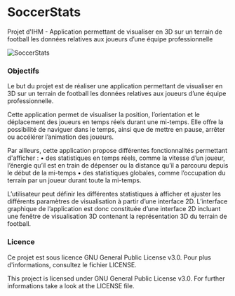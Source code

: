 # SoccerStats
Projet d'IHM - Application permettant de visualiser en 3D sur un terrain de football les données relatives aux joueurs d’une équipe professionnelle

![SoccerStats](https://www.gael67350.eu/share/SoccerStats.PNG)

### Objectifs

Le but du projet est de réaliser une application permettant de visualiser en 3D sur un terrain de football les données relatives aux joueurs d’une équipe professionnelle.

Cette application permet de visualiser la position, l’orientation et le déplacement des joueurs en temps réels durant une mi-temps. 
Elle offre la possibilité de naviguer dans le temps, ainsi que de mettre en pause, arrêter ou accélérer l’animation des joueurs. 

Par ailleurs, cette application propose différentes fonctionnalités permettant d'afficher :
• des statistiques en temps réels, comme la vitesse d’un joueur, l’énergie qu’il est en train de dépenser ou la distance qu’il a parcouru depuis le début de la mi-temps
• des statistiques globales, comme l’occupation du terrain par un joueur durant toute la mi-temps.

L’utilisateur peut définir les différentes statistiques à afficher et ajuster les différents paramètres de visualisation à partir d’une interface 2D. L’interface graphique de l’application est donc constituée d’une interface 2D incluant une fenêtre de visualisation 3D contenant la représentation 3D du terrain de football.

### Licence

Ce projet est sous licence GNU General Public License v3.0. Pour plus d'informations, consultez le fichier LICENSE.

This project is licensed under GNU General Public License v3.0. For further informations take a look 
at the LICENSE file.
